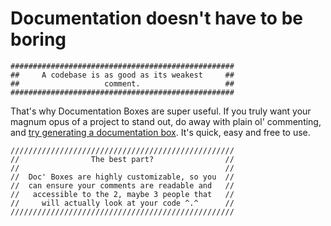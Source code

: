 # Documentation doesn't have to be boring

```
##################################################
##     A codebase is as good as its weakest     ##
##                   comment.                   ##
##################################################
```

That's why Documentation Boxes are super useful. If you truly want your magnum opus of a project to stand out, do away with plain ol' commenting, and [try generating a documentation box](https://documentation-box.netlify.app). It's quick, easy and free to use.

```
//////////////////////////////////////////////////
//                The best part?                //
//                                              //
//  Doc' Boxes are highly customizable, so you  //
//  can ensure your comments are readable and   //
//   accessible to the 2, maybe 3 people that   //
//     will actually look at your code ^.^      //
//////////////////////////////////////////////////
```